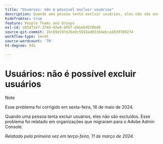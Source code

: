 ```yaml
---
title: "Usuários: não é possível excluir usuários"
description: Quando uma pessoa tenta excluir usuários, eles não são excluídos. Esse problema foi relatado em organizações que migraram para o Adobe Admin Console.
hidefromtoc: true
feature: People Teams and Groups
exl-id: a85471e7-1f4d-42e0-b05f-bbbeb45f8bd6
source-git-commit: 1bc69d197e26e8c5543ad03164ebca1839789274
workflow-type: tm+mt
source-wordcount: '70'
ht-degree: 94%

---
```


# Usuários: não é possível excluir usuários

>[!NOTE]
>
>Esse problema foi corrigido em sexta-feira, 16 de maio de 2024.

Quando uma pessoa tenta excluir usuários, eles não são excluídos. Esse problema foi relatado em organizações que migraram para o Adobe Admin Console.

_Relatado pela primeira vez em terça-feira, 11 de março de 2024._

